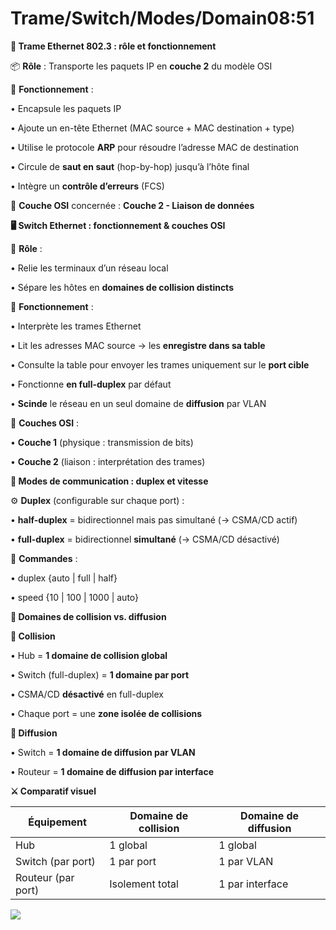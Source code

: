# Trame/Switch/Modes/Domain08:51

**🧠 Trame Ethernet 802.3 : rôle et fonctionnement**

📦 **Rôle** : Transporte les paquets IP en **couche 2** du modèle OSI

🔄 **Fonctionnement** :

• Encapsule les paquets IP

• Ajoute un en-tête Ethernet (MAC source + MAC destination + type)

• Utilise le protocole **ARP** pour résoudre l’adresse MAC de destination

• Circule de **saut en saut** (hop-by-hop) jusqu’à l’hôte final

• Intègre un **contrôle d’erreurs** (FCS)

🧱 **Couche OSI** concernée : **Couche 2 - Liaison de données**



**🖥️ Switch Ethernet : fonctionnement & couches OSI**

🔌 **Rôle** :

• Relie les terminaux d’un réseau local

• Sépare les hôtes en **domaines de collision distincts**

🧠 **Fonctionnement** :

• Interprète les trames Ethernet

• Lit les adresses MAC source → les **enregistre dans sa table**

• Consulte la table pour envoyer les trames uniquement sur le **port cible**

• Fonctionne **en full-duplex** par défaut

• **Scinde** le réseau en un seul domaine de **diffusion** par VLAN

🧱 **Couches OSI** :

• **Couche 1** (physique : transmission de bits)

• **Couche 2** (liaison : interprétation des trames)



**🔄 Modes de communication : duplex et vitesse**

⚙️ **Duplex** (configurable sur chaque port) :

• **half-duplex** = bidirectionnel mais pas simultané (→ CSMA/CD actif)

• **full-duplex** = bidirectionnel **simultané** (→ CSMA/CD désactivé)

🔧 **Commandes** :

• duplex {auto | full | half}

• speed {10 | 100 | 1000 | auto}

**🧩 Domaines de collision vs. diffusion**

**🔁 Collision**

• Hub = **1 domaine de collision global**

• Switch (full-duplex) = **1 domaine par port**

• CSMA/CD **désactivé** en full-duplex

• Chaque port = une **zone isolée de collisions**

**📢 Diffusion**

• Switch = **1 domaine de diffusion par VLAN**

• Routeur = **1 domaine de diffusion par interface**



**⚔️ Comparatif visuel**

| **Équipement**     | **Domaine de collision** | **Domaine de diffusion** |
|--------------------|--------------------------|--------------------------|
| Hub                | 1 global                 | 1 global                 |
| Switch (par port)  | 1 par port               | 1 par VLAN               |
| Routeur (par port) | Isolement total          | 1 par interface          |

![](../../../media/Cours-Infrastructures-réseaux-Trame-Switch-Modes-Domain-image2.png)



